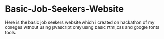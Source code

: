# Basic-Job-Seekers-Website
Here is the basic job seekers website which i created on hackathon of my colleges without using javascript only using basic html,css and google fonts tools.
